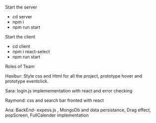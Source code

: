 Start the server
* cd server
* npm i
* npm run start

Start the client
* cd client
* npm i react-select
* npm run start


Roles of Team

Hasibur: Style css and Html for all the project, prototype hover and prototype eventclick. 

Sara: login.js implemementation with react and error checking
 
Raymond: css and search bar fronted with react

Ana: BackEnd- expess.js , MongoDb and data persistance, Drag effect, popScreen, FullCalender implementation

